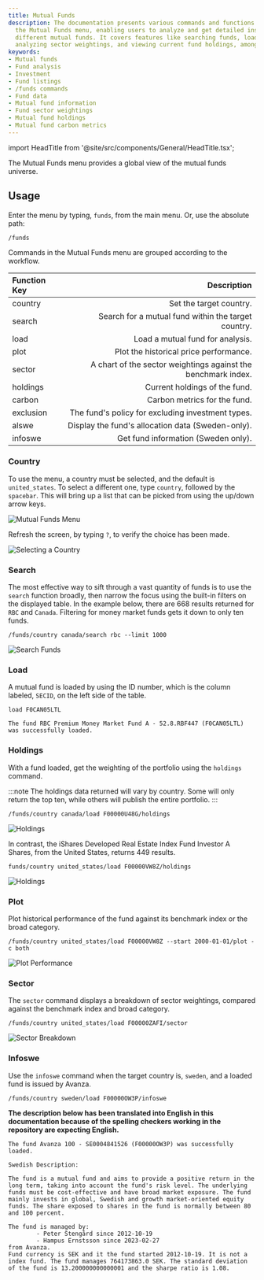 ```yaml
---
title: Mutual Funds
description: The documentation presents various commands and functions available within
  the Mutual Funds menu, enabling users to analyze and get detailed insights about
  different mutual funds. It covers features like searching funds, loading fund data,
  analyzing sector weightings, and viewing current fund holdings, among others.
keywords:
- Mutual funds
- Fund analysis
- Investment
- Fund listings
- /funds commands
- Fund data
- Mutual fund information
- Fund sector weightings
- Mutual fund holdings
- Mutual fund carbon metrics
---
```


import HeadTitle from '@site/src/components/General/HeadTitle.tsx';

<HeadTitle title="Mutual Funds - Menus | OpenBB Terminal Docs" />

The Mutual Funds menu provides a global view of the mutual funds universe.  

## Usage

Enter the menu by typing, `funds`, from the main menu. Or, use the absolute path:

```console
/funds
```

Commands in the Mutual Funds menu are grouped according to the workflow.

| Function Key |                                                   Description |
| :----------- | ------------------------------------------------------------: |
| country      |                                       Set the target country. |
| search       |           Search for a mutual fund within the target country. |
| load         |                              Load a mutual fund for analysis. |
| plot         |                        Plot the historical price performance. |
| sector       | A chart of the sector weightings against the benchmark index. |
| holdings     |                                 Current holdings of the fund. |
| carbon       |                                  Carbon metrics for the fund. |
| exclusion    |             The fund's policy for excluding investment types. |
| alswe        |             Display the fund's allocation data (Sweden-only). |
| infoswe      |                           Get fund information (Sweden only). |

### Country

To use the menu, a country must be selected, and the default is `united_states`.  To select a different one, type `country`, followed by the `spacebar`.  This will bring up a list that can be picked from using the up/down arrow keys.

![Mutual Funds Menu](https://user-images.githubusercontent.com/85772166/235046797-0541dfbf-8f2a-41a0-a70b-d6fb890aa61d.png)

Refresh the screen, by typing `?`, to verify the choice has been made.

![Selecting a Country](https://user-images.githubusercontent.com/85772166/235046837-4bc9ad55-a4ca-411d-a3b4-800fe2e03db1.png)

### Search

The most effective way to sift through a vast quantity of funds is to use the `search` function broadly, then narrow the focus using the built-in filters on the displayed table.  In the example below, there are 668 results returned for `RBC` and `Canada`.  Filtering for money market funds gets it down to only ten funds.

```console
/funds/country canada/search rbc --limit 1000
```

![Search Funds](https://user-images.githubusercontent.com/85772166/235046894-6cae803b-6b42-4e24-9d16-a02be06599e9.png)

### Load

A mutual fund is loaded by using the ID number, which is the column labeled, `SECID`, on the left side of the table.

```console
load F0CAN05LTL
```

```console
The fund RBC Premium Money Market Fund A - 52.8.RBF447 (F0CAN05LTL) was successfully loaded.
```

### Holdings

With a fund loaded, get the weighting of the portfolio using the `holdings` command.

:::note
The holdings data returned will vary by country.  Some will only return the top ten, while others will publish the entire portfolio.
:::

```console
/funds/country canada/load F00000U48G/holdings
```

![Holdings](https://user-images.githubusercontent.com/85772166/235046949-e4aa2a5c-149d-4733-80a2-e1a703741cd3.png)

In contrast, the iShares Developed Real Estate Index Fund Investor A Shares, from the United States, returns 449 results.

```console
funds/country united_states/load F00000VW8Z/holdings
```

![Holdings](https://user-images.githubusercontent.com/85772166/235047003-7e4e0e0f-7a72-416e-a40a-8f9d30027c35.png)

### Plot

Plot historical performance of the fund against its benchmark index or the broad category.

```console
/funds/country united_states/load F00000VW8Z --start 2000-01-01/plot -c both
```

![Plot Performance](https://user-images.githubusercontent.com/85772166/235047052-0f7cd672-534f-4a03-b6af-a5ec53ff1718.png)

### Sector

The `sector` command displays a breakdown of sector weightings, compared against the benchmark index and broad category.

```console
/funds/country united_states/load F00000ZAFI/sector
```

![Sector Breakdown](https://user-images.githubusercontent.com/85772166/235047206-01cfd8c3-d65f-4bfa-ae47-ba0869a0c38e.png)

### Infoswe

Use the `infoswe` command when the target country is, `sweden`, and a loaded fund is issued by Avanza.

```console
/funds/country sweden/load F00000OW3P/infoswe
```

**The description below has been translated into English in this documentation because of the spelling checkers working in the repository are expecting English.**

```console
The fund Avanza 100 - SE0004841526 (F00000OW3P) was successfully loaded.

Swedish Description:

The fund is a mutual fund and aims to provide a positive return in the long term, taking into account the fund's risk level. The underlying funds must be cost-effective and have broad market exposure. The fund mainly invests in global, Swedish and growth market-oriented equity funds. The share exposed to shares in the fund is normally between 80 and 100 percent.

The fund is managed by:
        - Peter Stengård since 2012-10-19
        - Hampus Ernstsson since 2023-02-27
from Avanza.
Fund currency is SEK and it the fund started 2012-10-19. It is not a index fund. The fund manages 764173863.0 SEK. The standard deviation of the fund is 13.200000000000001 and the sharpe ratio is 1.08.
```
